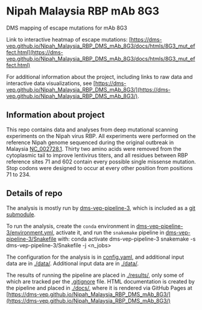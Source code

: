 # Nipah Malaysia RBP mAb 8G3
DMS mapping of escape mutations for mAb 8G3

Link to interactive heatmap of escape mutations: [https://dms-vep.github.io/Nipah_Malaysia_RBP_DMS_mAb_8G3/docs/htmls/8G3_mut_effect.html](https://dms-vep.github.io/Nipah_Malaysia_RBP_DMS_mAb_8G3/docs/htmls/8G3_mut_effect.html)


For additional information about the project, including links to raw data and interactive data visualizations, see [https://dms-vep.github.io/Nipah_Malaysia_RBP_DMS_mAb_8G3/](https://dms-vep.github.io/Nipah_Malaysia_RBP_DMS_mAb_8G3/).



## Information about project
This repo contains data and analyses from deep mutational scanning experiments on the Nipah virus RBP. All experiments were performed on the reference Nipah genome sequenced during the original outbreak in Malaysia [NC_002728.1](https://www.ncbi.nlm.nih.gov/nuccore/NC_002728.1). Thirty two amino acids were removed from the cytoplasmic tail to improve lentivirus titers, and all residues between RBP reference sites 71 and 602 contain every possible single missense mutation. Stop codons were designed to occur at every other position from positions 71 to 234. 

## Details of repo
The analysis is mostly run by [dms-vep-pipeline-3](https://github.com/dms-vep/dms-vep-pipeline-3), which is included as a [git submodule](https://git-scm.com/book/en/v2/Git-Tools-Submodules).

To run the analysis, create the `conda` environment in [dms-vep-pipeline-3/environment.yml](dms-vep-pipeline-3/environment.yml), activate it, and run the `snakemake` pipeline in [dms-vep-pipeline-3/Snakefile](dms-vep-pipeline-3/Snakefile) with:
    conda activate dms-vep-pipeline-3
    snakemake -s dms-vep-pipeline-3/Snakefile -j <n_jobs>
    
The configuration for the analysis is in [config.yaml](config.yaml), and additional input data are in [./data/](data).
Additional input data are in [./data/](data).

The results of running the pipeline are placed in [./results/](results), only some of which are tracked per the [.gitignore](.gitignore) file.
HTML documentation is created by the pipeline and placed in [./docs/](docs), where it is rendered via GitHub Pages at [https://dms-vep.github.io/Nipah_Malaysia_RBP_DMS_mAb_8G3/](https://dms-vep.github.io/Nipah_Malaysia_RBP_DMS_mAb_8G3/)


